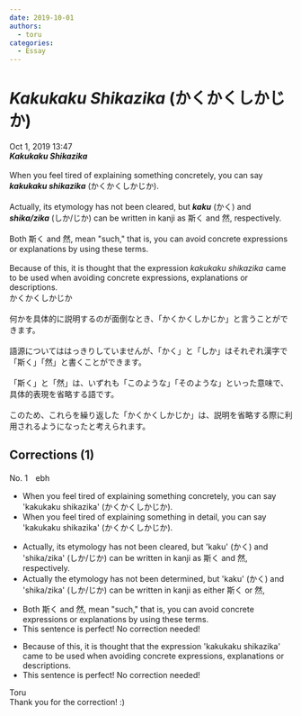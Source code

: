 ```yaml
---
date: 2019-10-01
authors:
  - toru
categories:
  - Essay
---
```


<h1 id="subject_show"><strong><em>Kakukaku Shikazika</strong></em> (かくかくしかじか)</h1>
<div class="date">Oct 1, 2019 13:47</div>
<div id="post"><div id="body_show_ori">
<strong><em>Kakukaku Shikazika</strong></em><br/><br/>When you feel tired of explaining something concretely, you can say <strong><em>kakukaku shikazika</em></strong> (かくかくしかじか).<br/><br/>Actually, its etymology has not been cleared, but <strong><em>kaku</em></strong> (かく) and <strong><em>shika/zika</em></strong> (しか/じか) can be written in kanji as 斯く and 然, respectively.<br/><br/>Both 斯く and 然, mean "such," that is, you can avoid concrete expressions or explanations by using these terms.<br/><br/>Because of this, it is thought that the expression <em>kakukaku shikazika</em> came to be used when avoiding concrete expressions, explanations or descriptions.
</div></div>

<!-- more -->

<div id="post_ja"><div id="body_show_mo">
かくかくしかじか<br/><br/>何かを具体的に説明するのが面倒なとき、「かくかくしかじか」と言うことができます。<br/><br/>語源についてははっきりしていませんが、「かく」と「しか」はそれぞれ漢字で「斯く」「然」と書くことができます。<br/><br/>「斯く」と「然」は、いずれも「このような」「そのような」といった意味で、具体的表現を省略する語です。<br/><br/>このため、これらを繰り返した「かくかくしかじか」は、説明を省略する際に利用されるようになったと考えられます。
</div></div>

## Corrections (1)
<div id="block"><div class="first_name"> No. 1　<span class="just_name">ebh</span></div><div id="block2">
<ul class="correction_field">
<li class="incorrect">When you feel tired of explaining something concretely, you can say 'kakukaku shikazika' (かくかくしかじか).</li>
<li class="corrected correct">
When you feel tired of explaining something in detail, you can say 'kakukaku shikazika' (かくかくしかじか).
</li>
</ul>
<ul class="correction_field">
<li class="incorrect">Actually, its etymology has not been cleared, but 'kaku' (かく) and 'shika/zika' (しか/じか) can be written in kanji as 斯く and 然, respectively.</li>
<li class="corrected correct">
Actually the etymology has not been determined, but 'kaku' (かく) and 'shika/zika' (しか/じか) can be written in kanji as either 斯く or 然, 
</li>
</ul>
<ul class="correction_field">
<li class="incorrect">Both 斯く and 然, mean "such," that is, you can avoid concrete expressions or explanations by using these terms.</li>
<li class="corrected perfect">This sentence is perfect! No correction needed!</li>
</ul>
<ul class="correction_field">
<li class="incorrect">Because of this, it is thought that the expression 'kakukaku shikazika' came to be used when avoiding concrete expressions, explanations or descriptions.</li>
<li class="corrected perfect">This sentence is perfect! No correction needed!</li>
</ul>
</div><div class="name"><span class="just_name">Toru</span><br>
Thank you for the correction! :)
</div>
</div>
